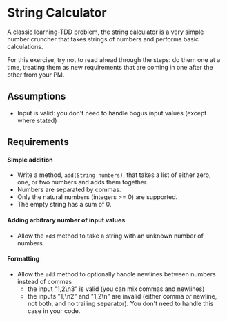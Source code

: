 String Calculator
=================

A classic learning-TDD problem, the string calculator is a very simple number cruncher that takes strings of numbers
and performs basic calculations.

For this exercise, try not to read ahead through the steps: do them one at a time, treating them as new requirements
that are coming in one after the other from your PM.

Assumptions
-----------

* Input is valid: you don't need to handle bogus input values (except where stated)


Requirements
------------

#### Simple addition

* Write a method, `add(String numbers)`, that takes a list of either zero, one, or two numbers and adds them together.
* Numbers are separated by commas.
* Only the natural numbers (integers >= 0) are supported.
* The empty string has a sum of 0.

#### Adding arbitrary number of input values

* Allow the `add` method to take a string with an unknown number of numbers.

#### Formatting

* Allow the `add` method to optionally handle newlines between numbers instead of commas
    * the input "1,2\n3" is valid (you can mix commas and newlines)
    * the inputs "1,\n2" and "1,2\n" are invalid (either comma *or* newline, not both, and no trailing separator).
      You don't need to handle this case in your code.

